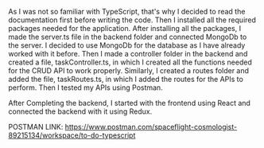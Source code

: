As I was not so familiar with TypeScript, that's why I decided to read the documentation first before writing the code.
Then I installed all the required packages needed for the application.
After installing all the packages, I made the server.ts file in the backend folder and connected MongoDb to the server.
I decided to use MongoDb for the database as I have already worked with it before.
Then I made a controller folder in the backend and created a file, taskController.ts, in which I created all the functions needed for the CRUD API to work properly.
Similarly, I created a routes folder and added the file, taskRoutes.ts, in which I added the routes for the APIs to perform.
Then I tested my APIs using Postman.

After Completing the backend, I started with the frontend using React and connected the backend with it using Redux.

POSTMAN LINK: https://www.postman.com/spaceflight-cosmologist-89215134/workspace/to-do-typescript 